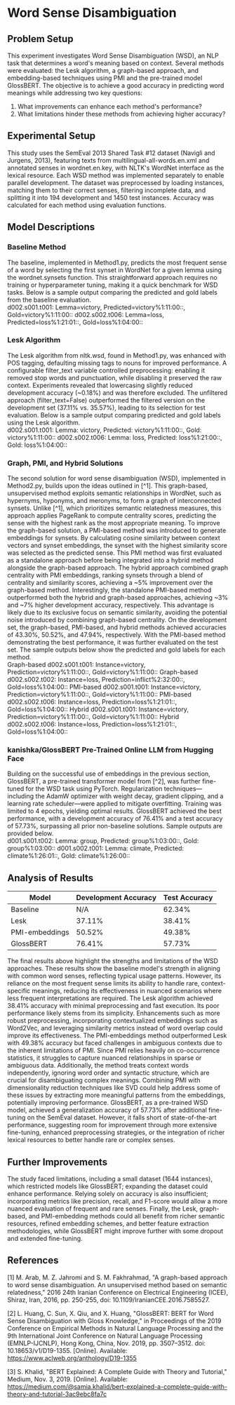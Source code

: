# Word Sense Disambiguation
## Problem Setup
This experiment investigates Word Sense Disambiguation (WSD), an NLP task that determines a word's meaning based on context. Several methods were evaluated: the Lesk algorithm, a graph-based approach, and embedding-based techniques using PMI and the pre-trained model GlossBERT. The objective is to achieve a good accuracy in predicting word meanings while addressing two key questions:

1. What improvements can enhance each method's performance?
2. What limitations hinder these methods from achieving higher accuracy?

## Experimental Setup
This study uses the SemEval 2013 Shared Task #12 dataset (Navigli and Jurgens, 2013), featuring texts from multilingual-all-words.en.xml and annotated senses in wordnet.en.key, with NLTK's WordNet interface as the lexical resource. Each WSD method was implemented separately to enable parallel development. The dataset was preprocessed by loading instances, matching them to their correct senses, filtering incomplete data, and splitting it into 194 development and 1450 test instances. Accuracy was calculated for each method using evaluation functions.

## Model Descriptions
### Baseline Method
The baseline, implemented in Method1.py, predicts the most frequent sense of a word by selecting the first synset in WordNet for a given lemma using the wordnet.synsets function. This straightforward approach requires no training or hyperparameter tuning, making it a quick benchmark for WSD tasks. Below is a sample output comparing the predicted and gold labels from the baseline evaluation.<br>
d002.s001.t001: Lemma=victory, Predicted=victory%1:11:00::, Gold=victory%1:11:00::
d002.s002.t006: Lemma=loss, Predicted=loss%1:21:01::, Gold=loss%1:04:00::

### Lesk Algorithm
The Lesk algorithm from nltk.wsd, found in Method1.py, was enhanced with POS tagging, defaulting missing tags to nouns for improved performance. A configurable filter_text variable controlled preprocessing: enabling it removed stop words and punctuation, while disabling it preserved the raw context. Experiments revealed that lowercasing slightly reduced development accuracy (~0.18%) and was therefore excluded. The unfiltered approach (filter_text=False) outperformed the filtered version on the development set (37.11% vs. 35.57%), leading to its selection for test evaluation. Below is a sample output comparing predicted and gold labels using the Lesk algorithm.<br>
d002.s001.t001: Lemma: victory, Predicted: victory%1:11:00::, Gold: victory%1:11:00::
d002.s002.t006: Lemma: loss, Predicted: loss%1:21:00::, Gold: loss%1:04:00::

### Graph, PMI, and Hybrid Solutions
The second solution for word sense disambiguation (WSD), implemented in Method2.py, builds upon the ideas outlined in [^1]. This graph-based, unsupervised method exploits semantic relationships in WordNet, such as hypernyms, hyponyms, and meronyms, to form a graph of interconnected synsets. Unlike [^1], which prioritizes semantic relatedness measures, this approach applies PageRank to compute centrality scores, predicting the sense with the highest rank as the most appropriate meaning.
To improve the graph-based solution, a PMI-based method was introduced to generate embeddings for synsets. By calculating cosine similarity between context vectors and synset embeddings, the synset with the highest similarity score was selected as the predicted sense. This PMI method was first evaluated as a standalone approach before being integrated into a hybrid method alongside the graph-based approach.
The hybrid approach combined graph centrality with PMI embeddings, ranking synsets through a blend of centrality and similarity scores, achieving a ~5% improvement over the graph-based method. Interestingly, the standalone PMI-based method outperformed both the hybrid and graph-based approaches, achieving ~3% and ~7% higher development accuracy, respectively. This advantage is likely due to its exclusive focus on semantic similarity, avoiding the potential noise introduced by combining graph-based centrality. On the development set, the graph-based, PMI-based, and hybrid methods achieved accuracies of 43.30%, 50.52%, and 47.94%, respectively. With the PMI-based method demonstrating the best performance, it was further evaluated on the test set. The sample outputs below show the predicted and gold labels for each method. <br>
Graph-based d002.s001.t001: Instance=victory, Prediction=victory%1:11:00::, Gold=victory%1:11:00::
Graph-based d002.s002.t002: Instance=loss, Prediction=inflict%2:32:00::, Gold=loss%1:04:00::
PMI-based d002.s001.t001: Instance=victory, Prediction=victory%1:11:00::, Gold=victory%1:11:00::
PMI-based d002.s002.t006: Instance=loss, Prediction=loss%1:21:01::, Gold=loss%1:04:00::
Hybrid d002.s001.t001: Instance=victory, Prediction=victory%1:11:00::, Gold=victory%1:11:00::
Hybrid d002.s002.t006: Instance=loss, Prediction=loss%1:21:01::, Gold=loss%1:04:00::

### kanishka/GlossBERT Pre-Trained Online LLM from Hugging Face
Building on the successful use of embeddings in the previous section, GlossBERT, a pre-trained transformer model from [^2], was further fine-tuned for the WSD task using PyTorch. Regularization techniques—including the AdamW optimizer with weight decay, gradient clipping, and a learning rate scheduler—were applied to mitigate overfitting. Training was limited to 4 epochs, yielding optimal results. GlossBERT achieved the best performance, with a development accuracy of 76.41% and a test accuracy of 57.73%, surpassing all prior non-baseline solutions. Sample outputs are provided below.<br>
d001.s001.t002: Lemma: group, Predicted: group%1:03:00::, Gold: group%1:03:00::
d001.s002.t001: Lemma: climate, Predicted: climate%1:26:01::, Gold: climate%1:26:00::

## Analysis of Results
| Model                | Development Accuracy | Test Accuracy |
|----------------------|----------------------|---------------|
| Baseline             | N/A                  | 62.34%        |
| Lesk                 | 37.11%               | 38.41%        |
| PMI-embeddings       | 50.52%               | 49.38%        |
| GlossBERT            | 76.41%               | 57.73%        |

The final results above highlight the strengths and limitations of the WSD approaches. These results show the baseline model's strength in aligning with common word senses, reflecting typical usage patterns. However, its reliance on the most frequent sense limits its ability to handle rare, context-specific meanings, reducing its effectiveness in nuanced scenarios where less frequent interpretations are required.
The Lesk algorithm achieved 38.41% accuracy with minimal preprocessing and fast execution. Its poor performance likely stems from its simplicity. Enhancements such as more robust preprocessing, incorporating contextualized embeddings such as Word2Vec, and leveraging similarity metrics instead of word overlap could improve its effectiveness.
The PMI-embeddings method outperformed Lesk with 49.38% accuracy but faced challenges in ambiguous contexts due to the inherent limitations of PMI. Since PMI relies heavily on co-occurrence statistics, it struggles to capture nuanced relationships in sparse or ambiguous data. Additionally, the method treats context words independently, ignoring word order and syntactic structure, which are crucial for disambiguating complex meanings. Combining PMI with dimensionality reduction techniques like SVD could help address some of these issues by extracting more meaningful patterns from the embeddings, potentially improving performance.
GlossBERT, as a pre-trained WSD model, achieved a generalization accuracy of 57.73% after additional fine-tuning on the SemEval dataset. However, it falls short of state-of-the-art performance, suggesting room for improvement through more extensive fine-tuning, enhanced preprocessing strategies, or the integration of richer lexical resources to better handle rare or complex senses.


## Further Improvements
The study faced limitations, including a small dataset (1644 instances), which restricted models like GlossBERT; expanding the dataset could enhance performance. Relying solely on accuracy is also insufficient; incorporating metrics like precision, recall, and F1-score would allow a more nuanced evaluation of frequent and rare senses. Finally, the Lesk, graph-based, and PMI-embedding methods could all benefit from richer semantic resources, refined embedding schemes, and better feature extraction methodologies, while GlossBERT might improve further with some dropout and extended fine-tuning.

## References
[1] M. Arab, M. Z. Jahromi and S. M. Fakhrahmad, "A graph-based approach to word sense disambiguation. An unsupervised method based on semantic relatedness," 2016 24th Iranian Conference on Electrical Engineering (ICEE), Shiraz, Iran, 2016, pp. 250-255, doi: 10.1109/IranianCEE.2016.7585527.

[2] L. Huang, C. Sun, X. Qiu, and X. Huang, "GlossBERT: BERT for Word Sense Disambiguation with Gloss Knowledge," in Proceedings of the 2019 Conference on Empirical Methods in Natural Language Processing and the 9th International Joint Conference on Natural Language Processing (EMNLP-IJCNLP), Hong Kong, China, Nov. 2019, pp. 3507–3512. doi: 10.18653/v1/D19-1355. [Online]. Available: https://www.aclweb.org/anthology/D19-1355

[3] S. Khalid, "BERT Explained: A Complete Guide with Theory and Tutorial," Medium, Nov. 3, 2019. [Online]. Available: https://medium.com/@samia.khalid/bert-explained-a-complete-guide-with-theory-and-tutorial-3ac9ebc8fa7c